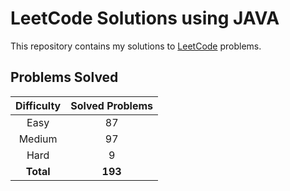 # LeetCode Solutions using JAVA

This repository contains my solutions to [LeetCode](https://leetcode.com/) problems.

## Problems Solved

| Difficulty | Solved Problems |
|:----------:|:---------------:|
|    Easy    |       87        |
|   Medium   |       97        |
|    Hard    |        9        |
| **Total**  |     **193**     |
